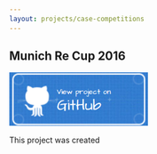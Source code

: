 ```yaml
---
layout: projects/case-competitions
---
```


## Munich Re Cup 2016

<a href="https://github.com/nathanesau/MunichReCup2016"><img src="../../../assets/images/github-button-blue.png" width="250"/></a>

This project was created 